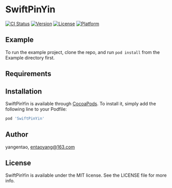 # SwiftPinYin

[![CI Status](https://img.shields.io/travis/yangentao/SwiftPinYin.svg?style=flat)](https://travis-ci.org/yangentao/SwiftPinYin)
[![Version](https://img.shields.io/cocoapods/v/SwiftPinYin.svg?style=flat)](https://cocoapods.org/pods/SwiftPinYin)
[![License](https://img.shields.io/cocoapods/l/SwiftPinYin.svg?style=flat)](https://cocoapods.org/pods/SwiftPinYin)
[![Platform](https://img.shields.io/cocoapods/p/SwiftPinYin.svg?style=flat)](https://cocoapods.org/pods/SwiftPinYin)

## Example

To run the example project, clone the repo, and run `pod install` from the Example directory first.

## Requirements

## Installation

SwiftPinYin is available through [CocoaPods](https://cocoapods.org). To install
it, simply add the following line to your Podfile:

```ruby
pod 'SwiftPinYin'
```

## Author

yangentao, entaoyang@163.com

## License

SwiftPinYin is available under the MIT license. See the LICENSE file for more info.
